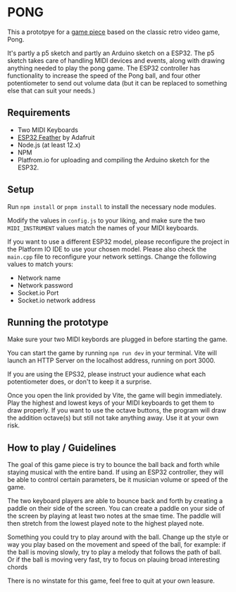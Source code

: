 # PONG

This a prototpye for a [game piece](https://en.wikipedia.org/wiki/Game_piece_(music)) based on the classic retro video game, Pong.

It's partly a p5 sketch and partly an Arduino sketch on a ESP32. The p5 sketch takes care of handling MIDI devices and events, along with drawing anything needed to play the pong game. The ESP32 controller has functionality to increase the speed of the Pong ball, and four other potentiometer to send out volume data (but it can be replaced to something else that can suit your needs.)

## Requirements

- Two MIDI Keyboards
- [ESP32 Feather](https://www.adafruit.com/product/3405) by Adafruit
- Node.js (at least 12.x)
- NPM
- Platfrom.io for uploading and compiling the Arduino sketch for the ESP32.

## Setup

Run `npm install` or `pnpm install` to install the necessary node modules.

Modify the values in `config.js` to your liking, and make sure the two `MIDI_INSTRUMENT` values match the names of your MIDI keyboards.

If you want to use a different ESP32 model, please reconfigure the project in the Platform IO IDE to use your chosen model. Please also check the `main.cpp` file to reconfigure your network settings. Change the following values to match yours:
  
- Network name
- Network password
- Socket.io Port
- Socket.io network address

## Running the prototype
Make sure your two MIDI keybords are plugged in before starting the game.

You can start the game by running `npm run dev` in your terminal. Vite will launch an HTTP Server on the localhost address, running on port 3000. 

If you are using the EPS32, please instruct your audience what each potentiometer does, or don't to keep it a surprise.

Once you open the link provided by Vite, the game will begin immediately. Play the highest and lowest keys of your MIDI keyboards to get them to draw properly. If you want to use the octave buttons, the program will draw the addition octave(s) but still not take anything away. Use it at your own risk.

## How to play / Guidelines

The goal of this game piece is try to bounce the ball back and forth while staying musical with the entire band. If using an ESP32 controller, they will be able to control certain parameters, be it musician volume or speed of the game.

The two keyboard players are able to bounce back and forth by creating a paddle on their side of the screen. You can create a paddle on your side of the screen by playing at least two notes at the smae time. The paddle will then stretch from the lowest played note to the highest played note.

Something you could try to play around with the ball. Change up the style or way you play based on the movement and speed of the ball, for example: if the ball is moving slowly, try to play a melody that follows the path of ball. Or if the ball is moving very fast, try to focus on plauing broad interesting chords 

There is no winstate for this game, feel free to quit at your own leasure.